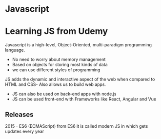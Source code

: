 # Javascript
# Learning JS from Udemy

 Javascript is a high-level, Object-Oriented, multi-paradigm programming language.

 - No need to worry about memory management
 - Based on objects for storing most kinds of data
 - we can use different styles of programming

 JS adds the dynamic and interactive aspect of the web when compared to HTML and CSS- Also allows us to build web apps.

 - JS can also be used on back-end apps with node.js
 - JS can be used front-end with Frameworks like React, Angular and Vue

## Releases

2015 - ES6 (ECMAScript) from ES6 it is called modern JS in which gets updates every year
